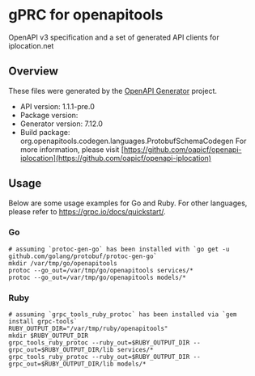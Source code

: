 # gPRC for openapitools

OpenAPI v3 specification and a set of generated API clients for iplocation.net

## Overview
These files were generated by the [OpenAPI Generator](https://openapi-generator.tech) project.

- API version: 1.1.1-pre.0
- Package version: 
- Generator version: 7.12.0
- Build package: org.openapitools.codegen.languages.ProtobufSchemaCodegen
For more information, please visit [https://github.com/oapicf/openapi-iplocation](https://github.com/oapicf/openapi-iplocation)

## Usage

Below are some usage examples for Go and Ruby. For other languages, please refer to https://grpc.io/docs/quickstart/.

### Go
```
# assuming `protoc-gen-go` has been installed with `go get -u github.com/golang/protobuf/protoc-gen-go`
mkdir /var/tmp/go/openapitools
protoc --go_out=/var/tmp/go/openapitools services/*
protoc --go_out=/var/tmp/go/openapitools models/*
```

### Ruby
```
# assuming `grpc_tools_ruby_protoc` has been installed via `gem install grpc-tools`
RUBY_OUTPUT_DIR="/var/tmp/ruby/openapitools"
mkdir $RUBY_OUTPUT_DIR
grpc_tools_ruby_protoc --ruby_out=$RUBY_OUTPUT_DIR --grpc_out=$RUBY_OUTPUT_DIR/lib services/*
grpc_tools_ruby_protoc --ruby_out=$RUBY_OUTPUT_DIR --grpc_out=$RUBY_OUTPUT_DIR/lib models/*
```
